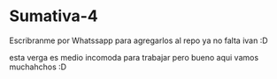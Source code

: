 # Sumativa-4

Escribranme por Whatssapp para agregarlos al repo
ya no falta ivan :D

esta verga es medio incomoda para trabajar pero bueno aqui vamos muchahchos :D